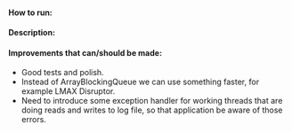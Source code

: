 #### How to run:


#### Description:



#### Improvements that can/should be made:
- Good tests and polish.
- Instead of ArrayBlockingQueue we can use something faster, for example LMAX Disruptor.
- Need to introduce some exception handler for working threads that are doing reads and writes to log file, so that 
application be aware of those errors. 
